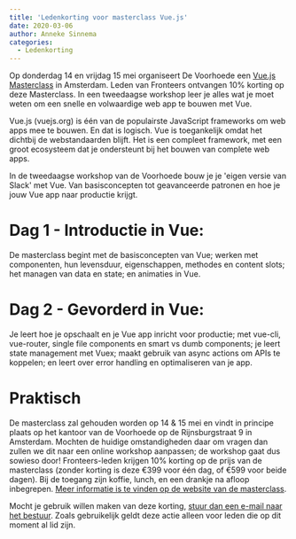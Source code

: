 ```yaml
---
title: 'Ledenkorting voor masterclass Vue.js'
date: 2020-03-06
author: Anneke Sinnema
categories:
  - Ledenkorting
---
```


Op donderdag 14 en vrijdag 15 mei organiseert De Voorhoede een [Vue.js Masterclass](https://www.voorhoede.nl/nl/events/vue-masterclass-3/) in Amsterdam. Leden van Fronteers ontvangen 10% korting op deze Masterclass. In een tweedaagse workshop leer je alles wat je moet weten om een snelle en volwaardige web app te bouwen met Vue.

Vue.js (vuejs.org) is één van de populairste JavaScript frameworks om web apps mee te bouwen. En dat is logisch. Vue is toegankelijk omdat het dichtbij de webstandaarden blijft. Het is een compleet framework, met een groot ecosysteem dat je ondersteunt bij het bouwen van complete web apps.

In de tweedaagse workshop van de Voorhoede bouw je je 'eigen versie van Slack' met Vue. Van basisconcepten tot geavanceerde patronen en hoe je jouw Vue app naar productie krijgt.

# Dag 1 - Introductie in Vue:

De masterclass begint met de basisconcepten van Vue; werken met componenten, hun levensduur, eigenschappen, methodes en content slots; het managen van data en state; en animaties in Vue.

# Dag 2 - Gevorderd in Vue:

Je leert hoe je opschaalt en je Vue app inricht voor productie; met vue-cli, vue-router, single file components en smart vs dumb components; je leert state management met Vuex; maakt gebruik van async actions om APIs te koppelen; en leert over error handling en optimaliseren van je app.

# Praktisch

De masterclass zal gehouden worden op 14 & 15 mei en vindt in principe plaats op het kantoor van de Voorhoede op de Rijnsburgstraat 9 in Amsterdam. Mochten de huidige omstandigheden daar om vragen dan zullen we dit naar een online workshop aanpassen; de workshop gaat dus sowieso door! Fronteers-leden krijgen 10% korting op de prijs van de masterclass (zonder korting is deze €399 voor één dag, of €599 voor beide dagen). Bij de toegang zijn koffie, lunch, en een drankje na afloop inbegrepen. [Meer informatie is te vinden op de website van de masterclass](https://www.voorhoede.nl/nl/events/vue-masterclass-3/).

Mocht je gebruik willen maken van deze korting, [stuur dan een e-mail naar het bestuur](mailto:bestuur@fronteers.nl). Zoals gebruikelijk geldt deze actie alleen voor leden die op dit moment al lid zijn.
